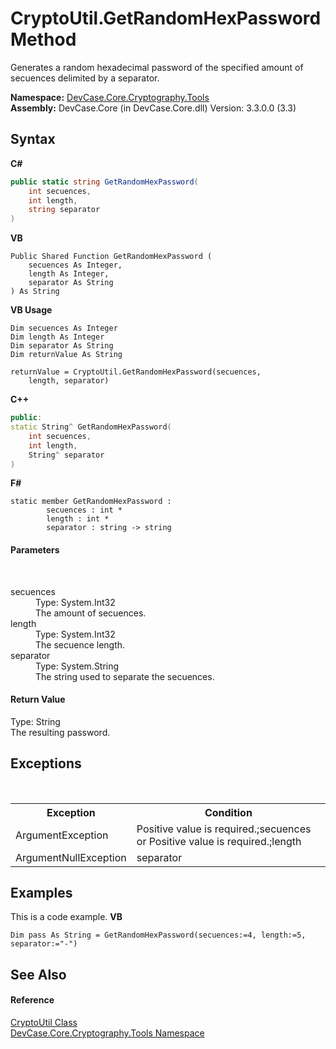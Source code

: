 # CryptoUtil.GetRandomHexPassword Method 
 

Generates a random hexadecimal password of the specified amount of secuences delimited by a separator.

**Namespace:**&nbsp;<a href="N_DevCase_Core_Cryptography_Tools">DevCase.Core.Cryptography.Tools</a><br />**Assembly:**&nbsp;DevCase.Core (in DevCase.Core.dll) Version: 3.3.0.0 (3.3)

## Syntax

**C#**<br />
``` C#
public static string GetRandomHexPassword(
	int secuences,
	int length,
	string separator
)
```

**VB**<br />
``` VB
Public Shared Function GetRandomHexPassword ( 
	secuences As Integer,
	length As Integer,
	separator As String
) As String
```

**VB Usage**<br />
``` VB Usage
Dim secuences As Integer
Dim length As Integer
Dim separator As String
Dim returnValue As String

returnValue = CryptoUtil.GetRandomHexPassword(secuences, 
	length, separator)
```

**C++**<br />
``` C++
public:
static String^ GetRandomHexPassword(
	int secuences, 
	int length, 
	String^ separator
)
```

**F#**<br />
``` F#
static member GetRandomHexPassword : 
        secuences : int * 
        length : int * 
        separator : string -> string 

```


#### Parameters
&nbsp;<dl><dt>secuences</dt><dd>Type: System.Int32<br />The amount of secuences.</dd><dt>length</dt><dd>Type: System.Int32<br />The secuence length.</dd><dt>separator</dt><dd>Type: System.String<br />The string used to separate the secuences.</dd></dl>

#### Return Value
Type: String<br />The resulting password.

## Exceptions
&nbsp;<table><tr><th>Exception</th><th>Condition</th></tr><tr><td>ArgumentException</td><td>Positive value is required.;secuences or Positive value is required.;length</td></tr><tr><td>ArgumentNullException</td><td>separator</td></tr></table>

## Examples
This is a code example. 
**VB**<br />
``` VB
Dim pass As String = GetRandomHexPassword(secuences:=4, length:=5, separator:="-")
```


## See Also


#### Reference
<a href="T_DevCase_Core_Cryptography_Tools_CryptoUtil">CryptoUtil Class</a><br /><a href="N_DevCase_Core_Cryptography_Tools">DevCase.Core.Cryptography.Tools Namespace</a><br />